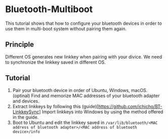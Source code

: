 # Bluetooth-Multiboot

This tutorial shows that how to configure your bluetooth devices in order to use them in multi-boot system without pairing them again.

## Principle
Different OS generates new linkkey when pairing with your divice. We need to synchronize the linkkey saved in different OS.

## Tutorial
1. Pair your bluetooth device in order of Ubuntu, Windows, macOS.
(optinal) Find and memorize MAC addresses of your bluetooth adapter and devices. 
2. Extract linkkeys by following this (guide)[https://github.com/ichicho/BT-LinkkeySync]
   Import linkkeys into Windows by using the method offered in the guide.
3. Boot to Ubuntu and edit the linkkey saved in `/var/lib/bluetooth/<MAC address of bluetooth adapter>/<MAC address of bluetooth device>/info` 
